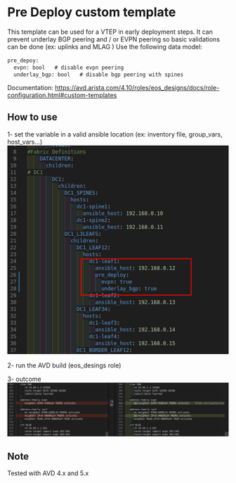 # Pre Deploy custom template

This template can be used for a VTEP in early deployment steps.
It can prevent underlay BGP peering and / or EVPN peering so basic validations can be done (ex: uplinks and MLAG )
Use the following data model:
```
pre_depoy:
  evpn: bool   # disable evpn peering
  underlay_bgp: bool   # disable bgp peering with spines
```

Documentation: https://avd.arista.com/4.10/roles/eos_designs/docs/role-configuration.html#custom-templates

## How to use

1- set the variable in a valid ansible location (ex: inventory file, group_vars, host_vars...)
![](./media/1.png)

2- run the AVD build (eos_desings role)

3- outcome
![](./media/2.png)

## Note
Tested with AVD 4.x and 5.x